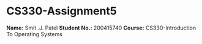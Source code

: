 # CS330-Assignment5
 **Name:**          Smit .J. Patel
 **Student No.:**   200415740
 **Course:**        CS330-Introduction To Operating Systems
  